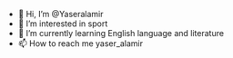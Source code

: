 - 👋 Hi, I’m @Yaseralamir
- 👀 I’m interested in sport
- 🌱 I’m currently learning English language and literature 
- 📫 How to reach me yaser_alamir

<!---
Yaseralamir/Yaseralamir is a ✨ special ✨ repository because its `README.md` (this file) appears on your GitHub profile.
You can click the Preview link to take a look at your changes.
--->
